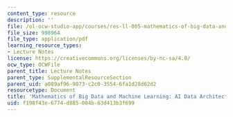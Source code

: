 ```yaml
---
content_type: resource
description: ''
file: /ol-ocw-studio-app/courses/res-ll-005-mathematics-of-big-data-and-machine-learning-january-iap-2020/f198f43e6774d885004b63d413b3f699_MITRES_LL_005IAP20_Supplemental_Ses02_Part2.pdf
file_size: 998964
file_type: application/pdf
learning_resource_types:
- Lecture Notes
license: https://creativecommons.org/licenses/by-nc-sa/4.0/
ocw_type: OCWFile
parent_title: Lecture Notes
parent_type: SupplementalResourceSection
parent_uid: a089af96-9073-c2c0-3554-6fa1d28d62d2
resourcetype: Document
title: 'Mathematics of Big Data and Machine Learning: AI Data ArchitectureProcessing'
uid: f198f43e-6774-d885-004b-63d413b3f699
---
```

